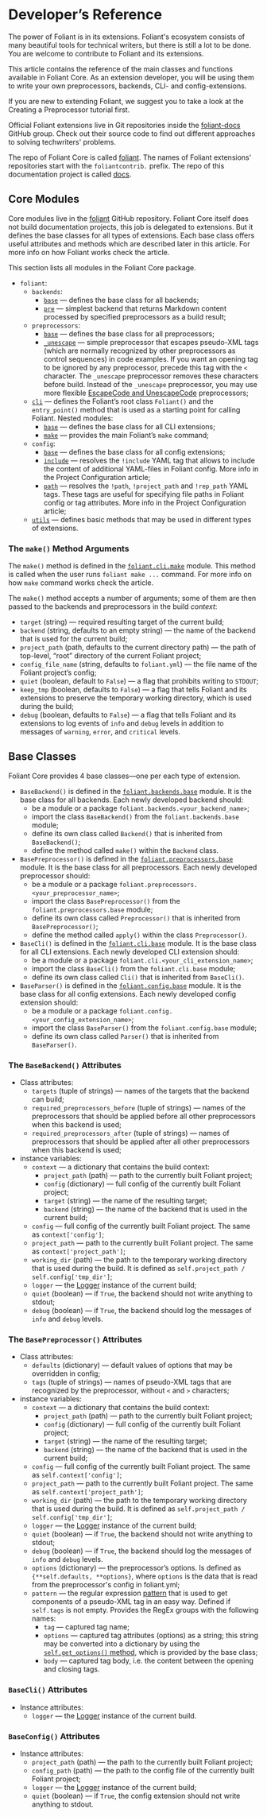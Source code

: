 # Developer’s Reference

The power of Foliant is in its extensions. Foliant's ecosystem consists of many beautiful tools for technical writers, but there is still a lot to be done. You are welcome to contribute to Foliant and its extensions.

This article contains the reference of the main classes and functions available in Foliant Core. As an extension developer, you will be using them to write your own preprocessors, backends, CLI- and config-extensions.

If you are new to extending Foliant, we suggest you to take a look at the <link src="tutorials/preprocessor/intro">Creating a Preprocessor</link> tutorial first.

Official Foliant extensions live in Git repositories inside the [foliant-docs](https://github.com/foliant-docs/) GitHub group. Check out their source code to find out different approaches to solving techwriters' problems.

The repo of Foliant Core is called [foliant](https://github.com/foliant-docs/foliant/). The names of Foliant extensions' repositories start with the `foliantcontrib.` prefix. The repo of this documentation project is called [docs](https://github.com/foliant-docs/docs/).

## Core Modules

Core modules live in the [foliant](https://github.com/foliant-docs/foliant) GitHub repository. Foliant Core itself does not build documentation projects, this job is delegated to extensions. But it defines the base classes for all types of extensions. Each base class offers useful attributes and methods which are described later in this article. For more info on how Foliant works check the <link src="architecture.md"></link> article.

This section lists all modules in the Foliant Core package.

* `foliant`:
    * `backends`:
        * [`base`](https://github.com/foliant-docs/foliant/blob/develop/foliant/backends/base.py) — defines the base class for all backends;
        * [`pre`](https://github.com/foliant-docs/foliant/blob/develop/foliant/backends/pre.py) — simplest backend that returns Markdown content processed by specified preprocessors as a build result;
    * `preprocessors`:
        * [`base`](https://github.com/foliant-docs/foliant/blob/develop/foliant/preprocessors/base.py) — defines the base class for all preprocessors;
        * [`_unescape`](https://github.com/foliant-docs/foliant/blob/develop/foliant/preprocessors/_unescape.py) — simple preprocessor that escapes pseudo-XML tags (which are normally recognized by other preprocessors as control sequences) in code examples. If you want an opening tag to be ignored by any preprocessor, precede this tag with the `<` character. The `_unescape` preprocessor removes these characters before build. Instead of the `_unescape` preprocessor, you may use more flexible [EscapeCode and UnescapeCode](https://foliant-docs.github.io/docs/preprocessors/escapecode/) preprocessors;
    * [`cli`](https://github.com/foliant-docs/foliant/blob/develop/foliant/cli/__init__.py) — defines the Foliant’s root class `Foliant()` and the `entry_point()` method that is used as a starting point for calling Foliant. Nested modules:
        * [`base`](https://github.com/foliant-docs/foliant/blob/develop/foliant/cli/base.py) — defines the base class for all CLI extensions;
        * [`make`](https://github.com/foliant-docs/foliant/blob/develop/foliant/cli/make.py) — provides the main Foliant’s `make` command;
    * `config`:
        * [`base`](https://github.com/foliant-docs/foliant/blob/develop/foliant/config/base.py) — defines the base class for all config extensions;
        * [`include`](https://github.com/foliant-docs/foliant/blob/develop/foliant/config/include.py) — resolves the `!include` YAML tag that allows to include the content of additional YAML-files in Foliant config. More info in the <link src="config.md" title="'!include'">Project Configuration</link> article;
        * [`path`](https://github.com/foliant-docs/foliant/blob/develop/foliant/config/path.py) — resolves the `!path`, `!project_path` and `!rep_path` YAML tags. These tags are useful for specifying file paths in Foliant config or tag attributes. More info in the <link src="config.md" title="'!path, !project_path, !rel_path'">Project Configuration</link> article;
    * [`utils`](https://github.com/foliant-docs/foliant/blob/develop/foliant/utils.py) — defines basic methods that may be used in different types of extensions.

### The `make()` Method Arguments

The `make()` method is defined in the [`foliant.cli.make`](https://github.com/foliant-docs/foliant/blob/develop/foliant/cli/make.py) module. This method is called when the user runs `foliant make ...` command. For more info on how `make` command works check the <link src="architecture.md" title="Project Build Process"></link> article.

The `make()` method accepts a number of arguments; some of them are then passed to the backends and preprocessors in the build *context*:

* `target` (string) — required resulting target of the current build;
* `backend` (string, defaults to an empty string) — the name of the backend that is used for the current build;
* `project_path` (path, defaults to the current directory path) — the path of top-level, “root” directory of the current Foliant project;
* `config_file_name` (string, defaults to `foliant.yml`) — the file name of the Foliant project’s config;
* `quiet` (boolean, default to `False`) — a flag that prohibits writing to `STDOUT`;
* `keep_tmp` (boolean, defaults to `False`) — a flag that tells Foliant and its extensions to preserve the temporary working directory, which is used during the build;
* `debug` (boolean, defaults to `False`) — a flag that tells Foliant and its extensions to log events of `info` and `debug` levels in addition to messages of `warning`, `error`, and `critical` levels.

## Base Classes

Foliant Core provides 4 base classes—one per each type of extension.

* `BaseBackend()` is defined in the [`foliant.backends.base`](https://github.com/foliant-docs/foliant/blob/develop/foliant/backends/base.py) module. It is the base class for all backends. Each newly developed backend should:
    * be a module or a package `foliant.backends.<your_backend_name>`;
    * import the class `BaseBackend()` from the `foliant.backends.base` module;
    * define its own class called `Backend()` that is inherited from `BaseBackend()`;
    * define the method called `make()` within the `Backend` class.
* `BasePreprocessor()` is defined in the [`foliant.preprocessors.base`](https://github.com/foliant-docs/foliant/blob/develop/foliant/preprocessors/base.py) module. It is the base class for all preprocessors. Each newly developed preprocessor should:
    * be a module or a package `foliant.preprocessors.<your_preprocessor_name>`;
    * import the class `BasePreprocessor()` from the `foliant.preprocessors.base` module;
    * define its own class called `Preprocessor()` that is inherited from `BasePreprocessor()`;
    * define the method called `apply()` within the class `Preprocessor()`.
* `BaseCli()` is defined in the [`foliant.cli.base`](https://github.com/foliant-docs/foliant/blob/develop/foliant/cli/base.py) module. It is the base class for all CLI extensions. Each newly developed CLI extension should:
    * be a module or a package `foliant.cli.<your_cli_extension_name>`;
    * import the class `BaseCli()` from the `foliant.cli.base` module;
    * define its own class called `Cli()` that is inherited from `BaseCli()`.
* `BaseParser()` is defined in the [`foliant.config.base`](https://github.com/foliant-docs/foliant/blob/develop/foliant/config/base.py) module. It is the base class for all config extensions. Each newly developed config extension should:
    * be a module or a package `foliant.config.<your_config_extension_name>`;
    * import the class `BaseParser()` from the `foliant.config.base` module;
    * define its own class called `Parser()` that is inherited from `BaseParser()`.

### The `BaseBackend()` Attributes

* Class attributes:
    * `targets` (tuple of strings) — names of the targets that the backend can build;
    * `required_preprocessors_before` (tuple of strings) — names of the preprocessors that should be applied before all other preprocessors when this backend is used;
    * `required_preprocessors_after` (tuple of strings) — names of preprocessors that should be applied after all other preprocessors when this backend is used;
* instance variables:
    * `context` — a dictionary that contains the build context:
        * `project_path` (path) — path to the currently built Foliant project;
        * `config` (dictionary) — full config of the currently built Foliant project;
        * `target` (string) — the name of the resulting target;
        * `backend` (string) — the name of the backend that is used in the current build;
    * `config` — full config of the currently built Foliant project. The same as `context['config']`;
    * `project_path` — path to the currently built Foliant project. The same as `context['project_path']`;
    * `working_dir` (path) — the path to the temporary working directory that is used during the build. It is defined as `self.project_path / self.config['tmp_dir']`;
    * `logger` — the [Logger](https://docs.python.org/3/library/logging.html#logging.Logger) instance of the current build;
    * `quiet` (boolean) — if `True`, the backend should not write anything to stdout;
    * `debug` (boolean) — if `True`, the backend should log the messages of `info` and `debug` levels.

### The `BasePreprocessor()` Attributes

* Class attributes:
    * `defaults` (dictionary) — default values of options that may be overridden in config;
    * `tags` (tuple of strings) — names of pseudo-XML tags that are recognized by the preprocessor, without `<` and `>` characters;
* instance variables:
    * `context` — a dictionary that contains the build context:
        * `project_path` (path) — path to the currently built Foliant project;
        * `config` (dictionary) — full config of the currently built Foliant project;
        * `target` (string) — the name of the resulting target;
        * `backend` (string) — the name of the backend that is used in the current build;
    * `config` — full config of the currently built Foliant project. The same as `self.context['config']`;
    * `project_path` — path to the currently built Foliant project. The same as `self.context['project_path']`;
    * `working_dir` (path) — the path to the temporary working directory that is used during the build. It is defined as `self.project_path / self.config['tmp_dir']`;
    * `logger` — the [Logger](https://docs.python.org/3/library/logging.html#logging.Logger) instance of the current build;
    * `quiet` (boolean) — if `True`, the backend should not write anything to stdout;
    * `debug` (boolean) — if `True`, the backend should log the messages of `info` and `debug` levels.
    * `options` (dictionary) — the preprocessor’s options. Is defined as `{**self.defaults, **options}`, where `options` is the data that is read from the preprocessor's config in foliant.yml;
    * `pattern` — the regular expression [pattern](https://github.com/foliant-docs/foliant/blob/develop/foliant/preprocessors/base.py#L53) that is used to get components of a pseudo-XML tag in an easy way. Defined if `self.tags` is not empty. Provides the RegEx groups with the following names:
        * `tag` — captured tag name;
        * `options` — captured tag attributes (options) as a string; this string may be converted into a dictionary by using the [`self.get_options()` method](https://github.com/foliant-docs/foliant/blob/develop/foliant/preprocessors/base.py#L17), which is provided by the base class;
        * `body` — captured tag body, i.e. the content between the opening and closing tags.

### `BaseCli()` Attributes

* Instance attributes:
    * `logger` — the [Logger](https://docs.python.org/3/library/logging.html#logging.Logger) instance of the current build.

### `BaseConfig()` Attributes

* Instance attributes:
    * `project_path` (path) — the path to the currently built Foliant project;
    * `config_path` (path) — the path to the config file of the currently built Foliant project;
    * `logger` — the [Logger](https://docs.python.org/3/library/logging.html#logging.Logger) instance of the current build;
    * `quiet` (boolean) — if `True`, the config extension should not write anything to stdout.
